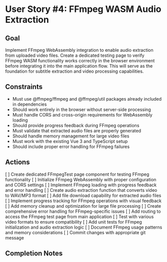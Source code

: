 # User Story #4: FFmpeg WASM Audio Extraction

## Goal

Implement FFmpeg WebAssembly integration to enable audio extraction from uploaded video files. Create a dedicated testing page to verify FFmpeg WASM functionality works correctly in the browser environment before integrating it into the main application flow. This will serve as the foundation for subtitle extraction and video processing capabilities.

## Constraints

- Must use @ffmpeg/ffmpeg and @ffmpeg/util packages already included in dependencies
- Should work entirely in the browser without server-side processing
- Must handle CORS and cross-origin requirements for WebAssembly loading
- Should provide progress feedback during FFmpeg operations
- Must validate that extracted audio files are properly generated
- Should handle memory management for large video files
- Must work with the existing Vue 3 and TypeScript setup
- Should include proper error handling for FFmpeg failures

## Actions

[ ] Create dedicated FFmpegTest page component for testing FFmpeg functionality
[ ] Initialize FFmpeg WebAssembly with proper configuration and CORS settings
[ ] Implement FFmpeg loading with progress feedback and error handling
[ ] Create audio extraction function that converts video to WAV/MP3 format
[ ] Add file download capability for extracted audio files
[ ] Implement progress tracking for FFmpeg operations with visual feedback
[ ] Add memory cleanup and optimization for large file processing
[ ] Create comprehensive error handling for FFmpeg-specific issues
[ ] Add routing to access the FFmpeg test page from main application
[ ] Test with various video formats to ensure compatibility
[ ] Add unit tests for FFmpeg initialization and audio extraction logic
[ ] Document FFmpeg usage patterns and memory considerations
[ ] Commit changes with appropriate git message

## Completion Notes